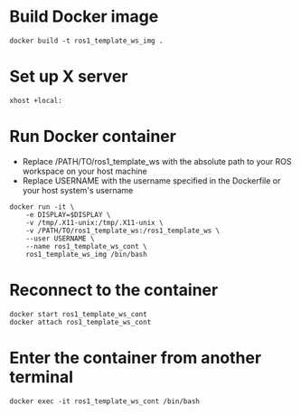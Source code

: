 # Build Docker image
```
docker build -t ros1_template_ws_img .
```

# Set up X server
```
xhost +local:
```

# Run Docker container
- Replace /PATH/TO/ros1_template_ws with the absolute path to your ROS workspace on your host machine
- Replace USERNAME with the username specified in the Dockerfile or your host system's username
```
docker run -it \
    -e DISPLAY=$DISPLAY \
    -v /tmp/.X11-unix:/tmp/.X11-unix \
    -v /PATH/TO/ros1_template_ws:/ros1_template_ws \
    --user USERNAME \
    --name ros1_template_ws_cont \
    ros1_template_ws_img /bin/bash
```

# Reconnect to the container
```
docker start ros1_template_ws_cont
docker attach ros1_template_ws_cont
```

# Enter the container from another terminal
```
docker exec -it ros1_template_ws_cont /bin/bash
```
